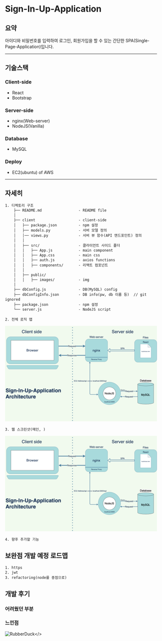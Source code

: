 # Sign-In-Up-Application

## 요약

아이디와 비밀번호를 입력하여 로그인, 회원가입을 할 수 있는 간단한 SPA(Single-Page-Application)입니다.

***

## 기술스택

### Client-side
- React
- Bootstrap
### Server-side
- nginx(Web-server)
- NodeJS(Vanilla)

### Database
- MySQL
### Deploy
- EC2(ubuntu) of AWS

***

## 자세히
    1. 디렉토리 구조
        ├── README.md                 - README file
        │
        ├── client                    - client-side
        │   ├── package.json          - npm 설정
        │   ├── models.py             - 서버 모델 정의
        │   │── views.py              - 서버 뷰 함수(API 엔드포인트) 정의
        │   │ 
        │   ├── src/                  - 클라이언트 사이드 폴더
        │   │   ├── App.js            - main component
        │   │   ├── App.css           - main css
        │   │   ├── auth.js           - axios functions
        │   │   ├── components/       - 리액트 컴포넌트
        │   │
        │   ├── public/               
        │   │   ├── images/           - img
        │ 
        ├── dbConfig.js               - DB(MySQL) config
        ├── dbConfigInfo.json         - DB info(pw, db 이름 등)  // git ignored
        ├── package.json              - npm 설정
        └── server.js                 - NodeJS script        

    2. 전체 로직 맵

<p align="center">
  <img src="client/public/images/map.png" width="1000">
</p>
        
    3. 웹 스크린샷(메인, )

<p align="center">
  <img src="client/public/images/map.png" width="1000">
</p>

    4. 향후 추가할 기능 

## 보완점 개발 예정 로드맵
    1. https
    2. jwt
    3. refactoring(node를 중점으로)

## 개발 후기
### 어려웠던 부분

### 느낀점

<img src="/path/to/img.jpg" width="40%" height="30%" title="px(픽셀) 크기 설정" alt="RubberDuck"></>

